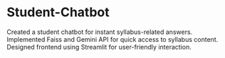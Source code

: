 # Student-Chatbot
Created a student chatbot for instant syllabus-related answers. Implemented Faiss and Gemini API for quick access to syllabus content. Designed frontend using Streamlit for user-friendly interaction.
